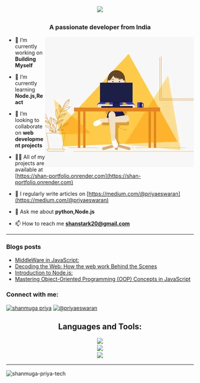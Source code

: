 <h1 align="center">
    <img src="https://readme-typing-svg.herokuapp.com/?font=Righteous&size=35&center=true&vCenter=true&width=500&height=70&duration=4000&lines=Hi+There!+👋;+I'm+Shanmuga+Priya!;" />
</h1>

<h3 align="center">A passionate developer from India</h3>
<img alt="profile gif" align="right" src=".github/workflows/ezgif.com-resize (1).webp">


- 🔭 I’m currently working on **Building Myself**

- 🌱 I’m currently learning **Node.js,React**

- 👯 I’m looking to collaborate on **web development projects**

- 👨‍💻 All of my projects are available at [https://shan-portfolio.onrender.com](https://shan-portfolio.onrender.com)

- 📝 I regularly write articles on [https://medium.com/@priyaeswaran](https://medium.com/@priyaeswaran)

- 💬 Ask me about **python,Node.js**

- 📫 How to reach me **shanstark20@gmail.com**

<hr>

### Blogs posts
<!-- BLOG-POST-LIST:START -->
- [MiddleWare in JavaScript:](https://medium.com/@priyaeswaran/middleware-in-javascript-8af7166494d3?source=rss-97f138d31355------2)
- [Decoding the Web: How the web work Behind the Scenes](https://medium.com/@priyaeswaran/decoding-the-web-how-the-web-work-behind-the-scenes-3dd5dd5d3b71?source=rss-97f138d31355------2)
- [Introduction to Node.js:](https://medium.com/@priyaeswaran/introduction-to-node-js-efded2785091?source=rss-97f138d31355------2)
- [Mastering Object-Oriented Programming &lpar;OOP&rpar; Concepts in JavaScript](https://medium.com/@priyaeswaran/mastering-object-oriented-programming-oop-concepts-in-javascript-06027699c747?source=rss-97f138d31355------2)
<!-- BLOG-POST-LIST:END -->



<h3 align="left">Connect with me:</h3>
<p align="left">
<a href="https://linkedin.com/in/shanmuga priya" target="blank"><img align="center" src="https://raw.githubusercontent.com/rahuldkjain/github-profile-readme-generator/master/src/images/icons/Social/linked-in-alt.svg" alt="shanmuga priya" height="30" width="40" /></a>
<a href="https://medium.com/@priyaeswaran" target="blank"><img align="center" src="https://raw.githubusercontent.com/rahuldkjain/github-profile-readme-generator/master/src/images/icons/Social/medium.svg" alt="@priyaeswaran" height="30" width="40" /></a>
</p>


<h2 align="center">Languages and Tools:</h2>

<div align="center">
    <img src="https://skillicons.dev/icons?i=html,css,javascript,svelte,pug" /><br>
    <img src="https://skillicons.dev/icons?i=nodejs,express,python,flask,mongodb" /><br>
    <img src ="https://skillicons.dev/icons?i=vscode,github,git,postman" /><br>
</div>
<hr>

<p><img align="center" src="https://github-readme-stats.vercel.app/api/top-langs?username=shanmuga-priya-tech&show_icons=true&locale=en&layout=compact" alt="shanmuga-priya-tech" /></p>

